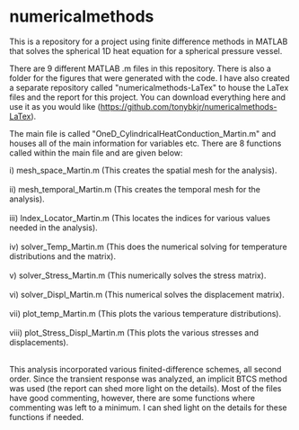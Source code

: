 # numericalmethods
This is a repository for a project using finite difference methods in MATLAB that solves the spherical 1D heat equation for a spherical pressure vessel. 

There are 9 different MATLAB .m files in this repository. There is also a folder for the figures that were generated with the code. I have also created
a separate repository called "numericalmethods-LaTex" to house the LaTex files and the report for this project. You can download everything here and use it as you would like (https://github.com/tonybkjr/numericalmethods-LaTex). 

The main file is called "OneD_CylindricalHeatConduction_Martin.m" and houses all of the main information for variables etc. There are 8 functions called within the 
main file and are given below:

i)		mesh_space_Martin.m				(This creates the spatial mesh for the analysis). <br> </br>
ii)		mesh_temporal_Martin.m 			(This creates the temporal mesh for the analysis). <br> </br>
iii)	Index_Locator_Martin.m			(This locates the indices for various values needed in the analysis). <br> </br>
iv)		solver_Temp_Martin.m			(This does the numerical solving for temperature distributions and the matrix). <br> </br>
v) 		solver_Stress_Martin.m 			(This numerically solves the stress matrix). <br> </br>
vi)		solver_Displ_Martin.m 			(This numerical solves the displacement matrix). <br> </br>
vii)	plot_temp_Martin.m 				(This plots the various temperature distributions). <br> </br>
viii)	plot_Stress_Displ_Martin.m 		(This plots the various stresses and displacements). <br> </br>

This analysis incorporated various finited-difference schemes, all second order. Since the transient response was analyzed, an implicit BTCS method was used (the report can shed more light on the details). 
Most of the files have good commenting, however, there are some functions where commenting was left to a minimum. I can shed light on the details for these functions if needed. 

